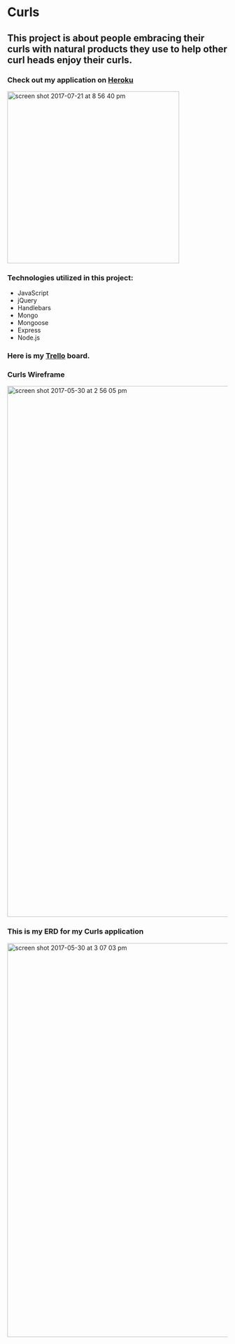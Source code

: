 # Curls


## This project is about people embracing their curls with natural products they use to help other curl heads enjoy their curls.

### Check out my application on [Heroku](https://lit-meadow-68495.herokuapp.com/)

<img width="393" alt="screen shot 2017-07-21 at 8 56 40 pm" src="https://user-images.githubusercontent.com/22422858/28487014-26d4ffd8-6e57-11e7-88ab-1cda43a5c3c3.png">

### Technologies utilized in this project:
* JavaScript
* jQuery
* Handlebars
* Mongo
* Mongoose
* Express
* Node.js

### Here is my [Trello](https://trello.com/b/GN3L6K8o/curls) board.

### Curls Wireframe

<img width="1213" alt="screen shot 2017-05-30 at 2 56 05 pm" src="https://cloud.githubusercontent.com/assets/22422858/26600062/aa6488c4-4548-11e7-8758-55f70008c372.png">

### This is my ERD for my Curls application

<img width="900" alt="screen shot 2017-05-30 at 3 07 03 pm" src="https://cloud.githubusercontent.com/assets/22422858/26600338/ba875e7e-4549-11e7-8906-392bdaa56a7c.png">



